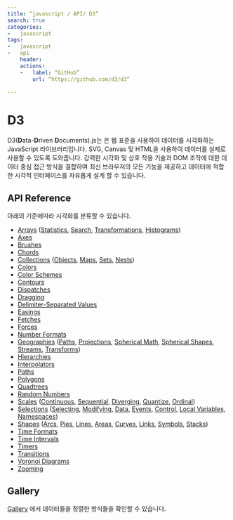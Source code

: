```yaml
---
title: “javascript / API/ D3”  
search: true  
categories:
-   javascript
tags:
-   javascript
-   api
    header:  
    actions:
    -   label: “GitHub”  
        url: “https://github.com/d3/d3”

---
```


# D3
D3(**D**ata-**D**riven **D**ocuments).js는 은 웹 표준을 사용하여 데이터를 시각화하는 JavaScript 라이브러리입니다. SVG, Canvas 및 HTML을 사용하여 데이터를 실제로 사용할 수 있도록 도와줍니다. 강력한 시각화 및 상호 작용 기술과 DOM 조작에 대한 데이터 중심 접근 방식을 결합하여 최신 브라우저의 모든 기능을 제공하고 데이터에 적합한 시각적 인터페이스를 자유롭게 설계 할 수 있습니다.

## API Reference
아래의 기준에따라 시각화를 분류할 수 있습니다.

-   [Arrays](https://github.com/d3/d3/blob/master/API.md#arrays-d3-array)  ([Statistics](https://github.com/d3/d3/blob/master/API.md#statistics),  [Search](https://github.com/d3/d3/blob/master/API.md#search),  [Transformations](https://github.com/d3/d3/blob/master/API.md#transformations),  [Histograms](https://github.com/d3/d3/blob/master/API.md#histograms))
-   [Axes](https://github.com/d3/d3/blob/master/API.md#axes-d3-axis)
-   [Brushes](https://github.com/d3/d3/blob/master/API.md#brushes-d3-brush)
-   [Chords](https://github.com/d3/d3/blob/master/API.md#chords-d3-chord)
-   [Collections](https://github.com/d3/d3/blob/master/API.md#collections-d3-collection)  ([Objects](https://github.com/d3/d3/blob/master/API.md#objects),  [Maps](https://github.com/d3/d3/blob/master/API.md#maps),  [Sets](https://github.com/d3/d3/blob/master/API.md#sets),  [Nests](https://github.com/d3/d3/blob/master/API.md#nests))
-   [Colors](https://github.com/d3/d3/blob/master/API.md#colors-d3-color)
-   [Color Schemes](https://github.com/d3/d3/blob/master/API.md#color-schemes-d3-scale-chromatic)
-   [Contours](https://github.com/d3/d3/blob/master/API.md#contours-d3-contour)
-   [Dispatches](https://github.com/d3/d3/blob/master/API.md#dispatches-d3-dispatch)
-   [Dragging](https://github.com/d3/d3/blob/master/API.md#dragging-d3-drag)
-   [Delimiter-Separated Values](https://github.com/d3/d3/blob/master/API.md#delimiter-separated-values-d3-dsv)
-   [Easings](https://github.com/d3/d3/blob/master/API.md#easings-d3-ease)
-   [Fetches](https://github.com/d3/d3/blob/master/API.md#fetches-d3-fetch)
-   [Forces](https://github.com/d3/d3/blob/master/API.md#forces-d3-force)
-   [Number Formats](https://github.com/d3/d3/blob/master/API.md#number-formats-d3-format)
-   [Geographies](https://github.com/d3/d3/blob/master/API.md#geographies-d3-geo)  ([Paths](https://github.com/d3/d3/blob/master/API.md#paths),  [Projections](https://github.com/d3/d3/blob/master/API.md#projections),  [Spherical Math](https://github.com/d3/d3/blob/master/API.md#spherical-math),  [Spherical Shapes](https://github.com/d3/d3/blob/master/API.md#spherical-shapes),  [Streams](https://github.com/d3/d3/blob/master/API.md#streams),  [Transforms](https://github.com/d3/d3/blob/master/API.md#transforms))
-   [Hierarchies](https://github.com/d3/d3/blob/master/API.md#hierarchies-d3-hierarchy)
-   [Interpolators](https://github.com/d3/d3/blob/master/API.md#interpolators-d3-interpolate)
-   [Paths](https://github.com/d3/d3/blob/master/API.md#paths-d3-path)
-   [Polygons](https://github.com/d3/d3/blob/master/API.md#polygons-d3-polygon)
-   [Quadtrees](https://github.com/d3/d3/blob/master/API.md#quadtrees-d3-quadtree)
-   [Random Numbers](https://github.com/d3/d3/blob/master/API.md#random-numbers-d3-random)
-   [Scales](https://github.com/d3/d3/blob/master/API.md#scales-d3-scale)  ([Continuous](https://github.com/d3/d3/blob/master/API.md#continuous-scales),  [Sequential](https://github.com/d3/d3/blob/master/API.md#sequential-scales),  [Diverging](https://github.com/d3/d3/blob/master/API.md#diverging-scales),  [Quantize](https://github.com/d3/d3/blob/master/API.md#quantize-scales),  [Ordinal](https://github.com/d3/d3/blob/master/API.md#ordinal-scales))
-   [Selections](https://github.com/d3/d3/blob/master/API.md#selections-d3-selection)  ([Selecting](https://github.com/d3/d3/blob/master/API.md#selecting-elements),  [Modifying](https://github.com/d3/d3/blob/master/API.md#modifying-elements),  [Data](https://github.com/d3/d3/blob/master/API.md#joining-data),  [Events](https://github.com/d3/d3/blob/master/API.md#handling-events),  [Control](https://github.com/d3/d3/blob/master/API.md#control-flow),  [Local Variables](https://github.com/d3/d3/blob/master/API.md#local-variables),  [Namespaces](https://github.com/d3/d3/blob/master/API.md#namespaces))
-   [Shapes](https://github.com/d3/d3/blob/master/API.md#shapes-d3-shape)  ([Arcs](https://github.com/d3/d3/blob/master/API.md#arcs),  [Pies](https://github.com/d3/d3/blob/master/API.md#pies),  [Lines](https://github.com/d3/d3/blob/master/API.md#lines),  [Areas](https://github.com/d3/d3/blob/master/API.md#areas),  [Curves](https://github.com/d3/d3/blob/master/API.md#curves),  [Links](https://github.com/d3/d3/blob/master/API.md#links),  [Symbols](https://github.com/d3/d3/blob/master/API.md#symbols),  [Stacks](https://github.com/d3/d3/blob/master/API.md#stacks))
-   [Time Formats](https://github.com/d3/d3/blob/master/API.md#time-formats-d3-time-format)
-   [Time Intervals](https://github.com/d3/d3/blob/master/API.md#time-intervals-d3-time)
-   [Timers](https://github.com/d3/d3/blob/master/API.md#timers-d3-timer)
-   [Transitions](https://github.com/d3/d3/blob/master/API.md#transitions-d3-transition)
-   [Voronoi Diagrams](https://github.com/d3/d3/blob/master/API.md#voronoi-diagrams-d3-voronoi)
-   [Zooming](https://github.com/d3/d3/blob/master/API.md#zooming-d3-zoom)

## Gallery
[Gallery](https://github.com/d3/d3/wiki/Gallery) 에서 데이터들을 정렬한 방식들을 확인할 수 있습니다.
<!--stackedit_data:
eyJoaXN0b3J5IjpbMTkyNDU5MjMyNl19
-->